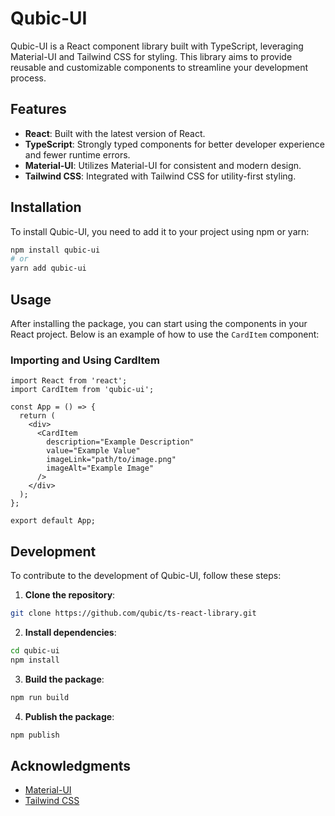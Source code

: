 # Qubic-UI

Qubic-UI is a React component library built with TypeScript, leveraging Material-UI and Tailwind CSS for styling. This library aims to provide reusable and customizable components to streamline your development process.

## Features

- **React**: Built with the latest version of React.
- **TypeScript**: Strongly typed components for better developer experience and fewer runtime errors.
- **Material-UI**: Utilizes Material-UI for consistent and modern design.
- **Tailwind CSS**: Integrated with Tailwind CSS for utility-first styling.

## Installation

To install Qubic-UI, you need to add it to your project using npm or yarn:

```bash
npm install qubic-ui
# or
yarn add qubic-ui
```

## Usage

After installing the package, you can start using the components in your React project. Below is an example of how to use the `CardItem` component:

### Importing and Using CardItem

```tsx
import React from 'react';
import CardItem from 'qubic-ui';

const App = () => {
  return (
    <div>
      <CardItem 
        description="Example Description" 
        value="Example Value" 
        imageLink="path/to/image.png" 
        imageAlt="Example Image" 
      />
    </div>
  );
};

export default App;
```

## Development

To contribute to the development of Qubic-UI, follow these steps:

1. **Clone the repository**:

```bash
git clone https://github.com/qubic/ts-react-library.git
```

2. **Install dependencies**:

```bash
cd qubic-ui
npm install
```

3. **Build the package**:

```bash
npm run build
```

4. **Publish the package**:

```bash
npm publish
```

## Acknowledgments

- [Material-UI](https://mui.com/)
- [Tailwind CSS](https://tailwindcss.com/)
